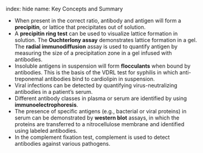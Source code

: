 index: hide
name: Key Concepts and Summary

  * When present in the correct ratio, antibody and antigen will form a  **precipitin**, or lattice that precipitates out of solution.
  * A  **precipitin ring test** can be used to visualize lattice formation in solution. The  **Ouchterlony assay** demonstrates lattice formation in a gel. The  **radial immunodiffusion** assay is used to quantify antigen by measuring the size of a precipitation zone in a gel infused with antibodies.
  * Insoluble antigens in suspension will form  **flocculants** when bound by antibodies. This is the basis of the VDRL test for syphilis in which anti-treponemal antibodies bind to cardiolipin in suspension.
  * Viral infections can be detected by quantifying virus-neutralizing antibodies in a patient’s serum.
  * Different antibody classes in plasma or serum are identified by using  **immunoelectrophoresis**.
  * The presence of specific antigens (e.g., bacterial or viral proteins) in serum can be demonstrated by  **western blot** assays, in which the proteins are transferred to a nitrocellulose membrane and identified using labeled antibodies.
  * In the complement fixation test, complement is used to detect antibodies against various pathogens.
